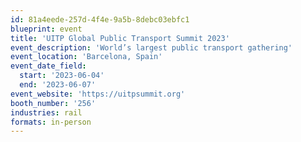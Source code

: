 ```yaml
---
id: 81a4eede-257d-4f4e-9a5b-8debc03ebfc1
blueprint: event
title: 'UITP Global Public Transport Summit 2023'
event_description: 'World’s largest public transport gathering'
event_location: 'Barcelona, Spain'
event_date_field:
  start: '2023-06-04'
  end: '2023-06-07'
event_website: 'https://uitpsummit.org'
booth_number: '256'
industries: rail
formats: in-person
---
```

